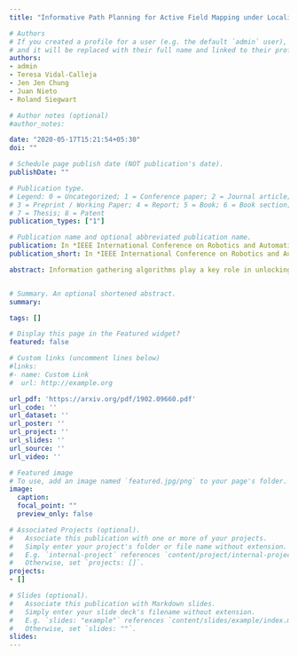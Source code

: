 ```yaml
---
title: "Informative Path Planning for Active Field Mapping under Localization Uncertainty"

# Authors
# If you created a profile for a user (e.g. the default `admin` user), write the username (folder name) here 
# and it will be replaced with their full name and linked to their profile.
authors:
- admin
- Teresa Vidal-Calleja
- Jen Jen Chung
- Juan Nieto
- Roland Siegwart

# Author notes (optional)
#author_notes:

date: "2020-05-17T15:21:54+05:30"
doi: ""

# Schedule page publish date (NOT publication's date).
publishDate: ""

# Publication type.
# Legend: 0 = Uncategorized; 1 = Conference paper; 2 = Journal article;
# 3 = Preprint / Working Paper; 4 = Report; 5 = Book; 6 = Book section;
# 7 = Thesis; 8 = Patent
publication_types: ["1"]

# Publication name and optional abbreviated publication name.
publication: In *IEEE International Conference on Robotics and Automation*
publication_short: In *IEEE International Conference on Robotics and Automation*

abstract: Information gathering algorithms play a key role in unlocking the potential of robots for efficient data collection in a wide range of applications. However, most existing strategies neglect the fundamental problem of the robot pose uncertainty, which is an implicit requirement for creating robust, high-quality maps. To address this issue, we introduce an informative planning framework for active mapping that explicitly accounts for the pose uncertainty in both the mapping and planning tasks. Our strategy exploits a Gaussian Process (GP) model to capture a target environmental field given the uncertainty on its inputs. For planning, we formulate a new utility function that couples the localization and field mapping objectives in GP-based mapping scenarios in a principled way, without relying on manually-tuned parameters. Extensive simulations show that our approach outperforms existing strategies, reducing mean pose uncertainty and map error. We present a proof of concept in an indoor temperature mapping scenario. 


# Summary. An optional shortened abstract.
summary: 

tags: []

# Display this page in the Featured widget?
featured: false

# Custom links (uncomment lines below)
#links:
#- name: Custom Link
#  url: http://example.org

url_pdf: 'https://arxiv.org/pdf/1902.09660.pdf'
url_code: ''
url_dataset: ''
url_poster: ''
url_project: ''
url_slides: ''
url_source: ''
url_video: ''

# Featured image
# To use, add an image named `featured.jpg/png` to your page's folder. 
image:
  caption: 
  focal_point: ""
  preview_only: false

# Associated Projects (optional).
#   Associate this publication with one or more of your projects.
#   Simply enter your project's folder or file name without extension.
#   E.g. `internal-project` references `content/project/internal-project/index.md`.
#   Otherwise, set `projects: []`.
projects:
- []

# Slides (optional).
#   Associate this publication with Markdown slides.
#   Simply enter your slide deck's filename without extension.
#   E.g. `slides: "example"` references `content/slides/example/index.md`.
#   Otherwise, set `slides: ""`.
slides: 
---
```


<!-- {{% callout note %}}
Click the *Cite* button above to demo the feature to enable visitors to import publication metadata into their reference management software.
{{% /callout %}}

{{% callout note %}}
Create your slides in Markdown - click the *Slides* button to check out the example.
{{% /callout %}}

Supplementary notes can be added here, including [code, math, and images](https://wowchemy.com/docs/writing-markdown-latex/).
 -->
